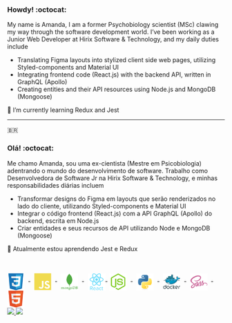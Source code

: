 ### Howdy! :octocat:

My name is Amanda, I am a former Psychobiology scientist (MSc) clawing my way through the software development world. 
I’ve been working as a Junior Web Developer at Hirix Software & Technology, and my daily duties include
- Translating Figma layouts into stylized client side web pages, utilizing Styled-components and Material UI
- Integrating frontend code (React.js) with the backend API, written in GraphQL (Apollo)
- Creating entities and their API resources using Node.js and MongoDB (Mongoose)

🌱 I’m currently learning Redux and Jest

----
:brazil: 

### Olá! :octocat:

Me chamo Amanda, sou uma ex-cientista (Mestre em Psicobiologia) adentrando o mundo do desenvolvimento de software. 
Trabalho como Desenvolvedora de Software Jr na Hirix Software & Technology, e minhas responsabilidades diárias incluem
- Transformar designs do Figma em layouts que serão renderizados no lado do cliente, utilizando Styled-components e Material UI
- Integrar o código frontend (React.js) com a API GraphQL (Apollo) do backend, escrita em Node.js
- Criar entidades e seus recursos de API utilizando Node e MongoDB (Mongoose)

🌱 Atualmente estou aprendendo Jest e Redux

<br>

<div style="display: inline-block"><br>
  <img align="center" alt="CSS" height="40" width="40" src="https://raw.githubusercontent.com/devicons/devicon/master/icons/css3/css3-original.svg">
  &nbsp;-&nbsp;
  <img align="center" alt="Js" height="40" width="40" src="https://raw.githubusercontent.com/devicons/devicon/master/icons/javascript/javascript-plain.svg">
    &nbsp;-&nbsp;
  <img align="center" alt="MongoDB" height="40" width="40" src="https://github.com/devicons/devicon/blob/master/icons/mongodb/mongodb-plain-wordmark.svg">
    &nbsp;-&nbsp;
  <img align="center" alt="React" height="40" width="40" src="https://github.com/devicons/devicon/blob/master/icons/react/react-original-wordmark.svg">-
  <img align="center" alt="Node" height="40" width="40" src="https://raw.githubusercontent.com/devicons/devicon/master/icons/nodejs/nodejs-original.svg">
    &nbsp;-&nbsp;
  <img align="center" alt="Python" height="40" width="40" src="https://raw.githubusercontent.com/devicons/devicon/master/icons/python/python-original.svg">
    &nbsp;-&nbsp;
  <img align="center" alt="Docker-compose" height="40" width="40" src="https://github.com/devicons/devicon/blob/master/icons/docker/docker-original-wordmark.svg">
    &nbsp;-&nbsp;
  <img align="center" alt="SASS" height="40" width="40" src="https://github.com/devicons/devicon/blob/master/icons/sass/sass-original.svg">
    &nbsp;-&nbsp;
  <img align="center" alt="HTML" height="40" width="40" src="https://raw.githubusercontent.com/devicons/devicon/master/icons/html5/html5-original.svg">
</div><br>

 <div>
  <a href="https://github.com/amandie-ct">
  <img height="180em" src="https://github-readme-stats.vercel.app/api?username=amandie-ct&show_icons=true&theme=dracula&include_all_commits=true&count_private=true"/>
  <img height="180em" src="https://github-readme-stats.vercel.app/api/top-langs/?username=amandie-ct&layout=compact&langs_count=7&theme=dracula"/>
</div><br>
  
  
<!--
**amandie-ct/amandie-ct** is a ✨ _special_ ✨ repository because its `README.md` (this file) appears on your GitHub profile.

Here are some ideas to get you started:

I'm Amanda, a bachelor in Psychology with a MSc in Psychobiology :brain:, and I'm pursuing a 

- 🔭 I’m currently working on ...
- 🌱 I’m currently learning ...
- 👯 I’m looking to collaborate on ...
- 🤔 I’m looking for help with ...
- 💬 Ask me about ...
- 📫 How to reach me: ...
- 😄 Pronouns: ...
- ⚡ Fun fact: ...
-->
